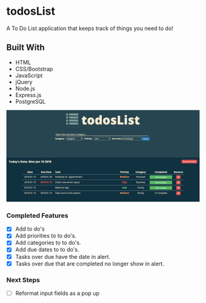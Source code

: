# todosList

A To Do List application that keeps track of things you need to do!

## Built With

- HTML
- CSS/Bootstrap
- JavaScript
- jQuery
- Node.js
- Express.js
- PostgreSQL

![screenshot](images/todosList.png)

### Completed Features

- [x] Add to do's
- [x] Add priorities to to do's.
- [x] Add categories to to do's.
- [x] Add due dates to to do's.
- [x] Tasks over due have the date in alert.
- [x] Tasks over due that are completed no longer show in alert.

### Next Steps


- [ ] Reformat input fields as a pop up
